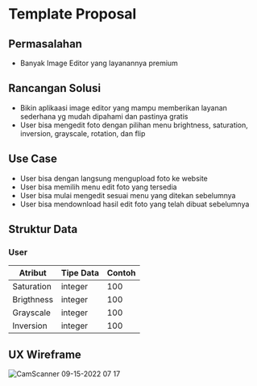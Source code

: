 # Template Proposal

## Permasalahan
- Banyak Image Editor yang layanannya premium

## Rancangan Solusi
- Bikin aplikaasi image editor yang mampu memberikan layanan sederhana yg mudah dipahami dan pastinya gratis
- User bisa mengedit foto dengan pilihan menu brightness, saturation, inversion, grayscale, rotation, dan flip

## Use Case
- User bisa dengan langsung mengupload foto ke website
- User bisa memilih menu edit foto yang tersedia
- User bisa mulai mengedit sesuai menu yang ditekan sebelumnya 
- User bisa mendownload hasil edit foto yang telah dibuat sebelumnya

## Struktur Data

### User
Atribut|Tipe Data|Contoh
---|---|---
Saturation | integer | 100
Brigthness | integer | 100
Grayscale | integer | 100
Inversion | integer | 100


## UX Wireframe
![CamScanner 09-15-2022 07 17](https://user-images.githubusercontent.com/101171623/190286151-a64c3379-21ec-4469-bd80-705a60abf455.jpg)


